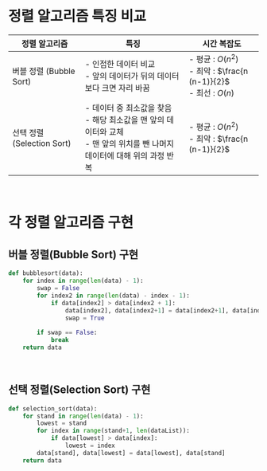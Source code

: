 # 정렬 알고리즘 특징 비교

| 정렬 알고리즘              | 특징                                                         | 시간 복잡도                                                  |
| -------------------------- | ------------------------------------------------------------ | ------------------------------------------------------------ |
| 버블 정렬 (Bubble Sort)    | - 인접한 데이터 비교<br />- 앞의 데이터가 뒤의 데이터보다 크면 자리 바꿈 | - 평균 : $O(n^2)$<br />- 최악 : $\frac{n (n-1)}{2}​$<br />- 최선 : $O(n)​$ |
| 선택 정렬 (Selection Sort) | - 데이터 중 최소값을 찾음<br />- 해당 최소값을 맨 앞의 데이터와 교체<br />- 맨 앞의 위치를 뺀 나머지 데이터에 대해 위의 과정 반복 | - 평균 : $O(n^2)$<br />- 최악 : $\frac{n (n-1)}{2}$          |

<br>

# 각 정렬 알고리즘 구현

## 버블 정렬(Bubble Sort) 구현

```python
def bubblesort(data):
    for index in range(len(data) - 1):
        swap = False
        for index2 in range(len(data) - index - 1):
            if data[index2] > data[index2 + 1]:
                data[index2], data[index2+1] = data[index2+1], data[index2]
                swap = True
                
        if swap == False:
            break
    return data
```

<br>

## 선택 정렬(Selection Sort) 구현

```python
def selection_sort(data):
    for stand in range(len(data) - 1):
        lowest = stand
        for index in range(stand+1, len(dataList)):
            if data[lowest] > data[index]:
                lowest = index
        data[stand], data[lowest] = data[lowest], data[stand]
    return data
```

